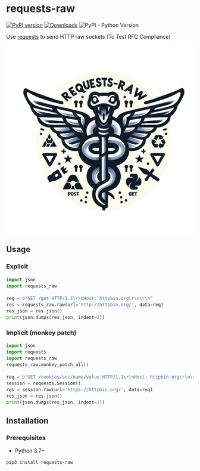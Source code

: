 # requests-raw
[![PyPI version](https://img.shields.io/pypi/v/requests-raw)](https://pypi.org/project/requests-raw/)
[![Downloads](https://pepy.tech/badge/requests-raw)](https://pepy.tech/project/requests-raw)
![PyPI - Python Version](https://img.shields.io/pypi/pyversions/requests-raw)  

Use [requests](https://requests.readthedocs.io/) to send HTTP raw sockets (To Test RFC Compliance)

![Logo](https://raw.githubusercontent.com/realgam3/requests-raw/master/assets/img/requests-raw-logo.png)

## Usage
### Explicit
```python
import json
import requests_raw

req = b"GET /get HTTP/1.1\r\nHost: httpbin.org\r\n\r\n"
res = requests_raw.raw(url='http://httpbin.org/', data=req)
res_json = res.json()
print(json.dumps(res_json, indent=2))
```

### Implicit (monkey patch)
```python
import json
import requests
import requests_raw
requests_raw.monkey_patch_all()

req = b"GET /cookies/set/name/value HTTP/1.1\r\nHost: httpbin.org\r\n\r\n"
session = requests.Session()
res = session.raw(url='https://httpbin.org/', data=req)
res_json = res.json()
print(json.dumps(res_json, indent=2))
```

## Installation
### Prerequisites
* Python 3.7+

```sh
pip3 install requests-raw
```
